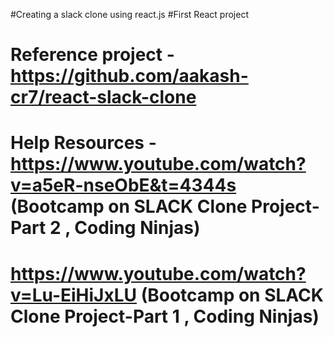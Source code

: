 #Creating a slack clone using react.js
#First React project


#  Reference project - https://github.com/aakash-cr7/react-slack-clone
#  Help Resources - https://www.youtube.com/watch?v=a5eR-nseObE&t=4344s  (Bootcamp on SLACK Clone Project-Part 2 , Coding Ninjas)
#   https://www.youtube.com/watch?v=Lu-EiHiJxLU  (Bootcamp on SLACK Clone Project-Part 1 , Coding Ninjas)

